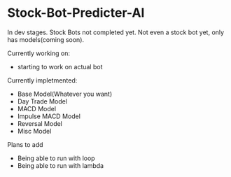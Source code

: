 # Stock-Bot-Predicter-AI

In dev stages. Stock Bots not completed yet.
Not even a stock bot yet, only has models(coming soon).

Currently working on:
  - starting to work on actual bot


Currently impletmented:
  - Base Model(Whatever you want)
  - Day Trade Model
  - MACD Model
  - Impulse MACD Model
  - Reversal Model
  - Misc Model


Plans to add
  - Being able to run with loop
  - Being able to run with lambda
